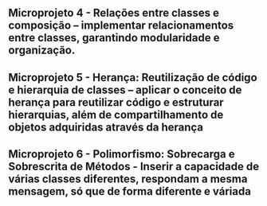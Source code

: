## Microprojeto 4 -  Relações entre classes e composição – implementar relacionamentos entre classes, garantindo modularidade e organização.

## Microprojeto 5 - Herança: Reutilização de código e hierarquia de classes – aplicar o conceito de herança para reutilizar código e estruturar hierarquias, além de compartilhamento de objetos adquiridas através da herança

## Microprojeto 6 - Polimorfismo: Sobrecarga e Sobrescrita de Métodos - Inserir a capacidade de várias classes diferentes, respondam a mesma mensagem, só que de forma diferente e váriada
